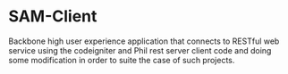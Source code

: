 SAM-Client
==========

  Backbone high user experience application that connects to RESTful web service using the codeigniter and Phil rest server client code and doing some modification in order to suite the case of such projects.
